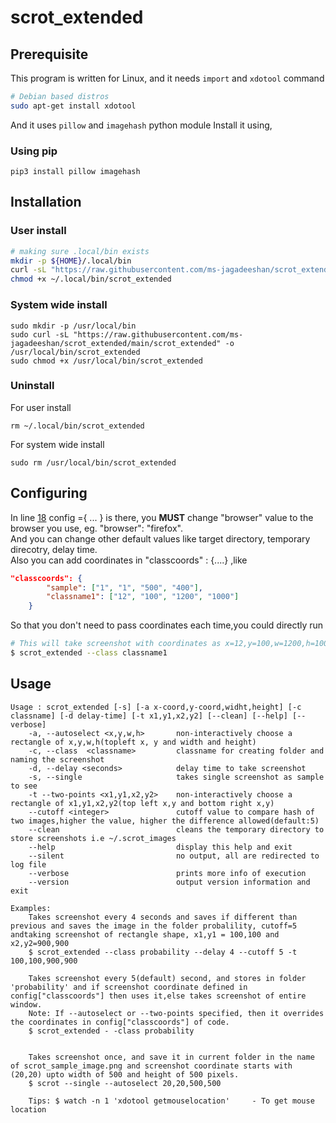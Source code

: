 # scrot_extended

## Prerequisite
This program is written for Linux, and it needs `import` and `xdotool` command
```sh
# Debian based distros
sudo apt-get install xdotool
```
And it uses `pillow` and `imagehash` python module
Install it using,
### Using pip
```
pip3 install pillow imagehash
```
###

## Installation
### User install
```bash
# making sure .local/bin exists
mkdir -p ${HOME}/.local/bin
curl -sL "https://raw.githubusercontent.com/ms-jagadeeshan/scrot_extended/main/scrot_extended" -o ${HOME}/.local/bin/scrot_extended
chmod +x ~/.local/bin/scrot_extended
```
### System wide install
```
sudo mkdir -p /usr/local/bin
sudo curl -sL "https://raw.githubusercontent.com/ms-jagadeeshan/scrot_extended/main/scrot_extended" -o /usr/local/bin/scrot_extended
sudo chmod +x /usr/local/bin/scrot_extended
```
### Uninstall
For user install
```
rm ~/.local/bin/scrot_extended
```
For system wide install
```
sudo rm /usr/local/bin/scrot_extended
```
## Configuring
In line [18](./scrot_extended#L18) config ={ ... } is there, you **MUST** change "browser" value to the browser you use, eg. "browser": "firefox". <br>
And you can change other default values like target directory, temporary direcotry, delay time. <br>
Also you can add coordinates in "classcoords" : {....} ,like 
```json
"classcoords": {
        "sample": ["1", "1", "500", "400"],
        "classname1": ["12", "100", "1200", "1000"]
    }
```
So that you don't need to pass coordinates each time,you could directly run
```bash
# This will take screenshot with coordinates as x=12,y=100,w=1200,h=1000
$ scrot_extended --class classname1 
```

## Usage
```
Usage : scrot_extended [-s] [-a x-coord,y-coord,widht,height] [-c classname] [-d delay-time] [-t x1,y1,x2,y2] [--clean] [--help] [--verbose]  
    -a, --autoselect <x,y,w,h>       non-interactively choose a rectangle of x,y,w,h(topleft x, y and width and height) 
    -c, --class  <classname>         classname for creating folder and naming the screenshot 
    -d, --delay <seconds>            delay time to take screenshot 
    -s, --single                     takes single screenshot as sample to see 
    -t --two-points <x1,y1,x2,y2>    non-interactively choose a rectangle of x1,y1,x2,y2(top left x,y and bottom right x,y) 
    --cutoff <integer>               cutoff value to compare hash of two images,higher the value, higher the difference allowed(default:5) 
    --clean                          cleans the temporary directory to store screenshots i.e ~/.scrot_images 
    --help                           display this help and exit 
    --silent                         no output, all are redirected to log file 
    --verbose                        prints more info of execution 
    --version                        output version information and exit 
 
Examples: 
    Takes screenshot every 4 seconds and saves if different than previous and saves the image in the folder probalility, cutoff=5 andtaking screenshot of rectangle shape, x1,y1 = 100,100 and x2,y2=900,900 
    $ scrot_extended --class probability --delay 4 --cutoff 5 -t 100,100,900,900 
 
    Takes screenshot every 5(default) second, and stores in folder 'probability' and if screenshot coordinate defined in config["classcoords"] then uses it,else takes screenshot of entire window. 
    Note: If --autoselect or --two-points specified, then it overrides the coordinates in config["classcoords"] of code. 
    $ scrot_extended - -class probability
   

    Takes screenshot once, and save it in current folder in the name of scrot_sample_image.png and screenshot coordinate starts with (20,20) upto width of 500 and height of 500 pixels. 
    $ scrot --single --autoselect 20,20,500,500
 
    Tips: $ watch -n 1 'xdotool getmouselocation'     - To get mouse location 
```
